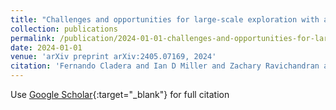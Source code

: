 ```yaml
---
title: "Challenges and opportunities for large-scale exploration with air-ground teams using semantics"
collection: publications
permalink: /publication/2024-01-01-challenges-and-opportunities-for-large-scale-exploration-with-air-ground-teams-using-semantics
date: 2024-01-01
venue: 'arXiv preprint arXiv:2405.07169, 2024'
citation: 'Fernando Cladera and Ian D Miller and Zachary Ravichandran and Varun Murali and Jason Hughes and M Ani Hsieh and CJ Taylor and Vijay Kumar &quot;Challenges and opportunities for large-scale exploration with air-ground teams using semantics.&quot; arXiv preprint arXiv:2405.07169, 2024, 2024.'
---
```

Use [Google Scholar](https://scholar.google.com/scholar?q=challenges+and+opportunities+for+large+scale+exploration+with+air+ground+teams+using+semantics){:target="_blank"} for full citation